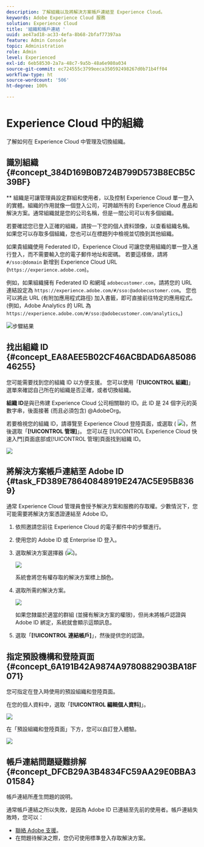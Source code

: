 ```yaml
---
description: 了解組織以及將解決方案帳戶連結至 Experience Cloud。
keywords: Adobe Experience Cloud 服務
solution: Experience Cloud
title: '組織和帳戶連結 '
uuid: ae47ad18-ac33-4efa-8b68-2bfaf77397aa
feature: Admin Console
topic: Administration
role: Admin
level: Experienced
exl-id: 6eb58530-2a7a-48c7-9a5b-48a6e980a034
source-git-commit: ec724555c3799eeca350592498267d0b71b4ff04
workflow-type: ht
source-wordcount: '506'
ht-degree: 100%

---
```


# Experience Cloud 中的組織

了解如何在 Experience Cloud 中管理及切換組織。

## 識別組織 {#concept_384D169B0B724B799D573B8ECB5C39BF}

** 組織是可讓管理員設定群組和使用者，以及控制 Experience Cloud 單一登入的實體。組織的作用就像一個登入公司，可跨越所有的 Experience Cloud 產品和解決方案。通常組織就是您的公司名稱，但是一間公司可以有多個組織。

若要確認您已登入正確的組織，請按一下您的個人資料頭像，以查看組織名稱。 如果您可以存取多個組織，您也可以在標題列中檢視並切換到其他組織。

如果貴組織使用 Federated ID，Experience Cloud 可讓您使用組織的單一登入進行登入，而不需要輸入您的電子郵件地址和密碼。 若要這樣做，請將 `#/sso:@domain` 新增到 Experience Cloud URL (`https://experience.adobe.com`)。

例如，如果組織擁有 Federated ID 和網域 `adobecustomer.com`，請將您的 URL 連結設定為 `https://experience.adobe.com/#/sso:@adobecustomer.com`。 您也可以將此 URL (有附加應用程式路徑) 加入書籤，即可直接前往特定的應用程式。 (例如，Adobe Analytics 的 URL 為 `https://experience.adobe.com/#/sso:@adobecustomer.com/analytics`。)

![步驟結果](assets/organization-switch.png)

## 找出組織 ID {#concept_EA8AEE5B02CF46ACBDAD6A8508646255}

您可能需要找到您的組織 ID 以方便支援。 您可以使用「**[!UICONTROL 組織]**」選單來確認自己所在的組織是否正確，或者切換組織。

**組織 ID**&#x200B;是與已佈建 Experience Cloud 公司相關聯的 ID。此 ID 是 24 個字元的英數字串，後面接著 (而且必須包含) @AdobeOrg。

若要檢視您的組織 ID，請導覽至 Experience Cloud 登陸頁面，或選取 ( ![](assets/menu-icon.png))，然後選取「**[!UICONTROL 管理]**」。 您可以在 [!UICONTROL Experience Cloud 快速入門]頁面底部或[!UICONTROL 管理]頁面找到組織 ID。

![](assets/administration-page.png)

## 將解決方案帳戶連結至 Adobe ID {#task_FD389E78640848919E247AC5E95B8369}

通常 Experience Cloud 管理員會授予解決方案和服務的存取權。少數情況下，您可能需要將解決方案憑證連結至 Adobe ID。

1. 依照邀請您前往 Experience Cloud 的電子郵件中的步驟進行。
1. 使用您的 Adobe ID 或 Enterprise ID 登入。
1. 選取解決方案選擇器 (![](assets/menu-icon.png))。

   ![](assets/solutions-active.png)

   系統會將您有權存取的解決方案標上顏色。
1. 選取所需的解決方案。

   ![](assets/analytics-link-accounts.png)

   如果您隸屬於適當的群組 (並擁有解決方案的權限)，但尚未將帳戶認證與 Adobe ID 綁定，系統就會顯示這類訊息。
1. 選取「**[!UICONTROL 連結帳戶]**」，然後提供您的認證。

## 指定預設機構和登陸頁面 {#concept_6A191B42A9874A9780882903BA18F071}

您可指定在登入時使用的預設組織和登陸頁面。

在您的個人資料中，選取「**[!UICONTROL 編輯個人資料]**」。

![](assets/edit-profile.png)

在「預設組織和登陸頁面」下方，您可以自訂登入體驗。

![](assets/default-organization.png)

## 帳戶連結問題疑難排解 {#concept_DFCB29A3B4834FC59AA29E0BBA301584}

帳戶連結所產生問題的說明。

通常帳戶連結之所以失敗，是因為 Adobe ID 已連結至先前的使用者。帳戶連結失敗時，您可以：

* [聯絡 Adobe 支援](https://experienceleague.adobe.com/?support-solution=General#support)。
* 在問題待解決之際，您仍可使用標準登入存取解決方案。

